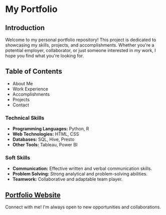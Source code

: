 
# My Portfolio

## Introduction

Welcome to my personal portfolio repository! This project is dedicated to showcasing my skills, projects, and accomplishments. Whether you're a potential employer, collaborator, or just someone interested in my work, I hope you find what you're looking for.

## Table of Contents

- About Me
- Work Experience
- Accomplishments
- Projects
- Contact

### Technical Skills

- **Programming Languages:** Python, R
- **Web Technologies:** HTML, CSS
- **Databases:** SQL, Hive, Presto
- **Other Tools:** Tableau, Power BI

### Soft Skills

- **Communication:** Effective written and verbal communication skills.
- **Problem Solving:** Strong analytical and problem-solving abilities.
- **Teamwork:** Collaborative and adaptable team player.


## **[Portfolio Website](https://padmashneha.github.io)** 

Connect with me! I'm always open to new opportunities and collaborations.

